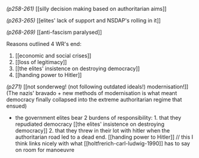 
*(p258-261)* [[silly decision making based on authoritarian aims]]


*(p263-265)* [[elites' lack of support and NSDAP's rolling in it]]


*(p268-269)* [[anti-fascism paralysed]]


Reasons outlined 4 WR's end:
1. [[economic and social crises]]
2. [[loss of legitimacy]]
3. [[the elites' insistence on destroying democracy]]
4. [[handing power to Hitler]]

*(p271)* [[not sonderweg! (not following outdated ideals!) modernisation!]] (The nazis' bravado + new methods of modernisation is what meant democracy finally collapsed into the extreme authoritarian regime that ensued)


- the government elites bear 2 burdens of responsibility: 
			1. that they repudiated democracy [[the elites' insistence on destroying democracy]]
			2. that they threw in their lot with hitler when the authoritarian road led to a dead end. [[handing power to Hitler]]
// this I think links nicely with what [[holtfrerich-carl-ludwig-1990]] has to say on room for manoeuvre 
